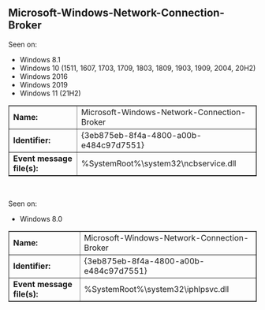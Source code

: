 ## Microsoft-Windows-Network-Connection-Broker

Seen on:
* Windows 8.1
* Windows 10 (1511, 1607, 1703, 1709, 1803, 1809, 1903, 1909, 2004, 20H2)
* Windows 2016
* Windows 2019
* Windows 11 (21H2)

<table border="1" class="docutils">
  <tbody>
    <tr>
      <td><b>Name:</b></td>
      <td>Microsoft-Windows-Network-Connection-Broker</td>
    </tr>
    <tr>
      <td><b>Identifier:</b></td>
      <td>{3eb875eb-8f4a-4800-a00b-e484c97d7551}</td>
    </tr>
    <tr>
      <td><b>Event message file(s):</b></td>
      <td>%SystemRoot%\system32\ncbservice.dll</td>
    </tr>
  </tbody>
</table>

&nbsp;

Seen on:
* Windows 8.0

<table border="1" class="docutils">
  <tbody>
    <tr>
      <td><b>Name:</b></td>
      <td>Microsoft-Windows-Network-Connection-Broker</td>
    </tr>
    <tr>
      <td><b>Identifier:</b></td>
      <td>{3eb875eb-8f4a-4800-a00b-e484c97d7551}</td>
    </tr>
    <tr>
      <td><b>Event message file(s):</b></td>
      <td>%SystemRoot%\system32\iphlpsvc.dll</td>
    </tr>
  </tbody>
</table>

&nbsp;

